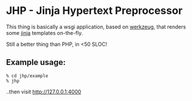# JHP - Jinja Hypertext Preprocessor

This thing is basically a wsgi application, based on [werkzeug], that
renders some [jinja] templates on-the-fly.

[werkzeug]: http://werkzeug.pocoo.org/
[jinja]: http://jinja.pocoo.org/

Still a better thing than PHP, in <50 SLOC!

## Example usage:

```
% cd jhp/example
% jhp
```

..then visit http://127.0.0.1:4000
